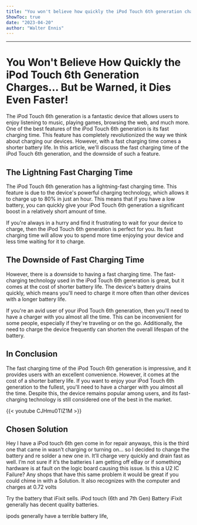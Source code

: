 ```yaml
---
title: "You won't believe how quickly the iPod Touch 6th generation charges... but be warned, it dies even faster!"
ShowToc: true 
date: "2023-04-20"
author: "Walter Ennis"
---
```

*****
# You Won't Believe How Quickly the iPod Touch 6th Generation Charges… But be Warned, it Dies Even Faster!

The iPod Touch 6th generation is a fantastic device that allows users to enjoy listening to music, playing games, browsing the web, and much more. One of the best features of the iPod Touch 6th generation is its fast charging time. This feature has completely revolutionized the way we think about charging our devices. However, with a fast charging time comes a shorter battery life. In this article, we'll discuss the fast charging time of the iPod Touch 6th generation, and the downside of such a feature.

## The Lightning Fast Charging Time

The iPod Touch 6th generation has a lightning-fast charging time. This feature is due to the device's powerful charging technology, which allows it to charge up to 80% in just an hour. This means that if you have a low battery, you can quickly give your iPod Touch 6th generation a significant boost in a relatively short amount of time.

If you're always in a hurry and find it frustrating to wait for your device to charge, then the iPod Touch 6th generation is perfect for you. Its fast charging time will allow you to spend more time enjoying your device and less time waiting for it to charge.

## The Downside of Fast Charging Time

However, there is a downside to having a fast charging time. The fast-charging technology used in the iPod Touch 6th generation is great, but it comes at the cost of shorter battery life. The device's battery drains quickly, which means you'll need to charge it more often than other devices with a longer battery life.

If you're an avid user of your iPod Touch 6th generation, then you'll need to have a charger with you almost all the time. This can be inconvenient for some people, especially if they're traveling or on the go. Additionally, the need to charge the device frequently can shorten the overall lifespan of the battery.

## In Conclusion

The fast charging time of the iPod Touch 6th generation is impressive, and it provides users with an excellent convenience. However, it comes at the cost of a shorter battery life. If you want to enjoy your iPod Touch 6th generation to the fullest, you'll need to have a charger with you almost all the time. Despite this, the device remains popular among users, and its fast-charging technology is still considered one of the best in the market.

{{< youtube CJHmu0TlZ1M >}} 



## Chosen Solution
 Hey I have a iPod touch 6th gen come in for repair
anyways, this is the third one that came in wasn’t charging or turning on… so I decided to change the battery and re solder a new one in. It’ll charge very quickly and drain fast as well. I’m not sure if it’s the batteries I am getting off eBay or if something hardware is at fault on the logic board causing this issue. Is this a U2 IC Failure? Any shops that have this same problem it would be great if you could chime in with a Solution. It also recognizes with the computer and charges at 0.72 volts

 Try the battery that iFixit sells.
iPod touch (6th and 7th Gen) Battery
iFixit generally has decent quality batteries.

 ipods generally have a terrible battery life,




